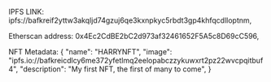 IPFS LINK: ipfs://bafkreif2yttw3akqljd74gzuj6qe3kxnpkyc5rbdt3gp4khfqcdlloptnm,

Etherscan address: 0x4Ec2CdBE2bC2d973af32461652F5A5c8D69cC596,

NFT Metadata: { "name": "HARRYNFT", "image": "ipfs.io://bafkreicdlcy6me372yfetlmq2eelopabczzykuwxrt2pz22wvcpqitbuf4", "description": "My first NFT, the first of many to come", }
